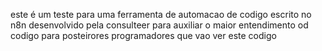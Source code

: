este é um teste para uma ferramenta de automacao de codigo escrito no n8n desenvolvido pela consulteer para auxiliar o maior entendimento od codigo para posteirores programadores que vao ver este codigo


